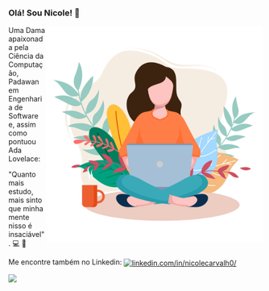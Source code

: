 ### Olá! Sou Nicole! 👋

<img src="https://github.com/nicolecarvalh0/nicolecarvalh0/blob/main/Imagens/%E2%80%94Pngtree%E2%80%94women%20with%20laptop%20working%20from_5348500.png" width="430" height="430" alt="woman with notebook" align="right">

Uma Dama apaixonada pela Ciência da Computação, Padawan em Engenharia de Software e, assim como pontuou Ada Lovelace: 

"Quanto mais estudo, mais sinto que minha mente nisso é insaciável". :computer: :sparkling_heart:


Me encontre também no Linkedin: <a href="https://linkedin.com/in/nicolecarvalh0/" target="_blank"><img align="center" src="https://content.linkedin.com/content/dam/me/business/en-us/amp/brand-site/v2/bg/LI-Bug.svg.original.svg" alt="linkedin.com/in/nicolecarvalh0/" height="20" width="30" /></a> 


<img src="https://github-readme-stats.vercel.app/api/top-langs/?username=nicolecarvalh0&layout=compact&langs_count=100" align="left">


<!--
**nicolecarvalh0/nicolecarvalh0** is a ✨ _special_ ✨ repository because its `README.md` (this file) appears on your GitHub profile.

Here are some ideas to get you started:
- 🔭 I’m currently working on ...
- 🌱 I’m currently learning ...
- 👯 I’m looking to collaborate on ...
- 🤔 I’m looking for help with ...
- 💬 Ask me about ...
- 😄 Pronouns: ...
- ⚡ Fun fact: ...

-->
